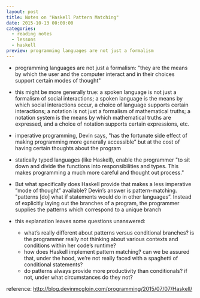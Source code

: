 ```yaml
---
layout: post
title: Notes on "Haskell Pattern Matching"
date: 2015-10-13 00:00:00
categories:
  - reading notes
  - lessons
  - haskell
preview: programming languages are not just a formalism
---
```


- programming languages are not just a formalism: "they are the means by which the user and the computer interact and in their choices support certain modes of thought"
- this might be more generally true: a spoken language is not just a formalism of social interactions; a spoken language is the means by which social interactions occur, a choice of language supports certain interactions; a notation is not just a formalism of mathematical truths; a notation system is the means by which mathematical truths are expressed, and a choice of notation supports certain expressions, etc.
- imperative programming, Devin says, "has the fortunate side effect of making programming more generally accessible” but at the cost of having certain thoughts about the program
- statically typed languages (like Haskell), enable the programmer "to sit down and divide the functions into responsibilities and types. This makes programming a much more careful and thought out process."
- But what specifically does Haskell provide that makes a less imperative “mode of thought” available? Devin’s answer is pattern-matching. "patterns [do] what if statements would do in other languages”. Instead of explicitly laying out the branches of a program, the programmer supplies the patterns which correspond to a unique branch
- this explanation leaves some questions unanswered:

    - what’s really different about patterns versus conditional branches? is the programmer really not thinking about various contexts and conditions within her code’s runtime?
    - how does Haskell implement pattern matching? can we be assured that, under the hood, we’re not really faced with a spaghetti of conditional statements?
    - do patterns always provide more productivity than conditionals? if not, under what circumstances do they not?

reference: http://blog.devinmcgloin.com/programming/2015/07/07/Haskell/
